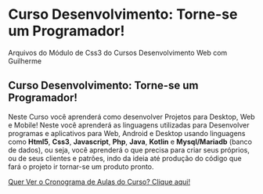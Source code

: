 # Curso Desenvolvimento: Torne-se um Programador!
Arquivos do Módulo de Css3 do Cursos Desenvolvimento Web com Guilherme 


## Curso Desenvolvimento: Torne-se um Programador!
Neste Curso você aprenderá como desenvolver Projetos para Desktop, Web e Mobile! 
Neste você aprenderá as linguagens utilizadas para Desenvolver programas e aplicativos para Web, Android e Desktop usando linguagens como **Html5**, **Css3**, **Javascript**, **Php**, **Java**, **Kotlin** e **Mysql/Mariadb** (banco de dados), ou seja, você aprenderá o que precisa para criar seus próprios, ou de seus clientes e patrões, indo da ideia até produção do código que fará o projeto ir tornar-se um produto pronto.

[Quer Ver o Cronograma de Aulas do Curso? Clique aqui!](https://go.hotmart.com/H15625625I)